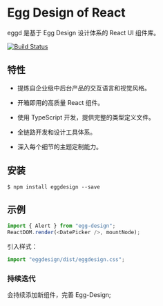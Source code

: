 # Egg Design of React

eggd 是基于 Egg Design 设计体系的 React UI 组件库。

[![Build Status](https://travis-ci.com/chenhui996/Egg-Design.svg?branch=main)](https://travis-ci.com/chenhui996/Egg-Design)

## 特性 

- 提炼自企业级中后台产品的交互语言和视觉风格。

- 开箱即用的高质量 React 组件。

- 使用 TypeScript 开发，提供完整的类型定义文件。

- 全链路开发和设计工具体系。

- 深入每个细节的主题定制能力。

## 安装

```
$ npm install eggdesign --save
```

## 示例

```js
import { Alert } from "egg-design";
ReactDOM.render(<DatePicker />, mountNode);
```

引入样式：

```js
import "eggdesign/dist/eggdesign.css";
```

### 持续迭代

会持续添加新组件，完善 Egg-Design;
